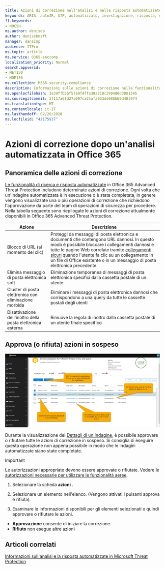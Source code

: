 ```yaml
---
title: Azioni di correzione nell'analisi e nella risposta automatizzate di Office 365
keywords: ARIA, autoIR, ATP, automatizzato, investigazione, risposta, correzione, minacce, avanzate, minacce, protezione
f1.keywords:
- NOCSH
ms.author: deniseb
author: denisebmsft
manager: dansimp
audience: ITPro
ms.topic: article
ms.service: O365-seccomp
localization_priority: Normal
search.appverid:
- MET150
- MOE150
ms.collection: M365-security-compliance
description: Informazioni sulle azioni di correzione nelle funzionalità di analisi e risposta automatizzate in Office 365 Advanced Threat Protection Plan 2.
ms.openlocfilehash: 1a39ffb5bf57e0f4ffa38a210c299480d3081345
ms.sourcegitcommit: 2f117a6fd27a097ca25afa933dd088b69d483974
ms.translationtype: MT
ms.contentlocale: it-IT
ms.lasthandoff: 02/20/2020
ms.locfileid: "42175937"
---
```

# <a name="remediation-actions-following-an-automated-investigation-in-office-365"></a>Azioni di correzione dopo un'analisi automatizzata in Office 365

## <a name="remediation-actions-overview"></a>Panoramica delle azioni di correzione

[Le funzionalità di ricerca e risposta automatizzate](https://docs.microsoft.com/microsoft-365/security/office-365-security/office-365-air) in Office 365 Advanced Threat Protection includono determinate azioni di correzione. Ogni volta che un'indagine automatizzata è in esecuzione o è stata completata, in genere vengono visualizzate una o più operazioni di correzione che richiedono l'approvazione da parte del team di operazioni di sicurezza per procedere. Nella tabella seguente sono riepilogate le azioni di correzione attualmente disponibili in Office 365 Advanced Threat Protection. 

|Azione | Descrizione |
|-----|-----|
|Blocco di URL (al momento del clic) |Proteggi da messaggi di posta elettronica e documenti che contengono URL dannosi. In questo modo è possibile bloccare i collegamenti dannosi e tutte le pagine Web correlate tramite [collegamenti sicuri](https://docs.microsoft.com/microsoft-365/security/office-365-security/atp-safe-links) quando l'utente fa clic su un collegamento in un file di Office esistente o in un messaggio di posta elettronica precedente. |
|Elimina messaggio di posta elettronica soft  |Eliminazione temporanea di messaggi di posta elettronica specifici dalla cassetta postale di un utente|
|Cluster di posta elettronica con eliminazione morbida  |Eliminare i messaggi di posta elettronica dannosi che corrispondono a una query da tutte le cassette postali degli utenti|
|Disattivazione dell'inoltro della posta elettronica esterna |Rimuove la regola di inoltro dalla cassetta postale di un utente finale specifico|

## <a name="approve-or-reject-pending-actions"></a>Approva (o rifiuta) azioni in sospeso

![Pagina azione indagini AEREe](../../media/air-investigationactionspage.png)

Durante la visualizzazione dei [Dettagli di un'indagine](air-view-investigation-results.md), è possibile approvare o rifiutare tutte le azioni di correzione in sospeso. Si consiglia di eseguire questa operazione non appena possibile in modo che le indagini automatizzate siano state completate.

> [!IMPORTANT]
> Le autorizzazioni appropriate devono essere approvate o rifiutate. Vedere le [autorizzazioni necessarie per utilizzare le funzionalità aeree](automated-investigation-response-office.md#required-permissions-to-use-air-capabilities).

1. Selezionare la scheda **azioni** .

2. Selezionare un elemento nell'elenco. (Vengono attivati i pulsanti approva e rifiuta).

3. Esaminare le informazioni disponibili per gli elementi selezionati e quindi approvare o rifiutare le azioni. 

 - **Approvazione** consente di iniziare la correzione.
 - **Rifiuto** non esegue altre azioni

## <a name="related-articles"></a>Articoli correlati

[Informazioni sull'analisi e la risposta automatizzate in Microsoft Threat Protection](https://docs.microsoft.com/microsoft-365/security/mtp/mtp-autoir)